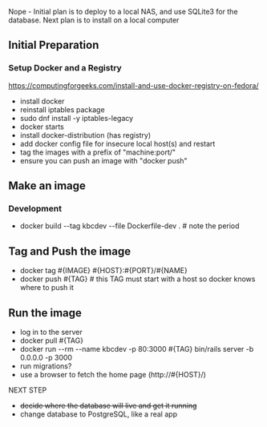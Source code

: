 Nope - Initial plan is to deploy to a local NAS, and use SQLite3 for the database.
Next plan is to install on a local computer

## Initial Preparation

### Setup Docker and a Registry
https://computingforgeeks.com/install-and-use-docker-registry-on-fedora/
- install docker
- reinstall iptables package
- sudo dnf install -y iptables-legacy
- docker starts
- install docker-distribution (has registry)
- add docker config file for insecure local host(s) and restart
- tag the images with a prefix of "machine:port/"
- ensure you can push an image with "docker push"

## Make an image
### Development
- docker build --tag kbcdev --file Dockerfile-dev . # note the period

## Tag and Push the image
- docker tag #{IMAGE} #{HOST}:#{PORT}/#{NAME}
- docker push #{TAG} # this TAG must start with a host so docker knows where to push it

## Run the image
- log in to the server
- docker pull #{TAG}
- docker run --rm --name kbcdev -p 80:3000 #{TAG} bin/rails server -b 0.0.0.0 -p 3000
- run migrations?
- use a browser to fetch the home page (http://#{HOST}/)

NEXT STEP
- ~~decide where the database will live and get it running~~
- change database to PostgreSQL, like a real app
